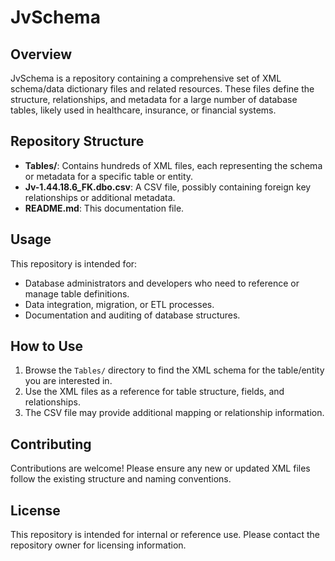 # JvSchema

## Overview

JvSchema is a repository containing a comprehensive set of XML schema/data dictionary files and related resources. These files define the structure, relationships, and metadata for a large number of database tables, likely used in healthcare, insurance, or financial systems.

## Repository Structure

- **Tables/**: Contains hundreds of XML files, each representing the schema or metadata for a specific table or entity.
- **Jv-1.44.18.6_FK.dbo.csv**: A CSV file, possibly containing foreign key relationships or additional metadata.
- **README.md**: This documentation file.

## Usage

This repository is intended for:
- Database administrators and developers who need to reference or manage table definitions.
- Data integration, migration, or ETL processes.
- Documentation and auditing of database structures.

## How to Use

1. Browse the `Tables/` directory to find the XML schema for the table/entity you are interested in.
2. Use the XML files as a reference for table structure, fields, and relationships.
3. The CSV file may provide additional mapping or relationship information.

## Contributing

Contributions are welcome! Please ensure any new or updated XML files follow the existing structure and naming conventions.

## License

This repository is intended for internal or reference use. Please contact the repository owner for licensing information.
